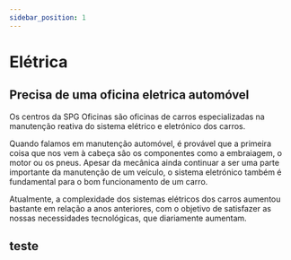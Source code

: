 ```yaml
---
sidebar_position: 1
---
```

# Elétrica

## Precisa de uma oficina eletrica automóvel

Os centros da SPG Oficinas são oficinas de carros especializadas na manutenção reativa do sistema elétrico e eletrónico dos carros.

Quando falamos em manutenção automóvel, é provável que a primeira coisa que nos vem à cabeça são os componentes como a embraiagem, o motor ou os pneus. Apesar da mecânica ainda continuar a ser uma parte importante da manutenção de um veículo, o sistema eletrónico também é fundamental para o bom funcionamento de um carro.

Atualmente, a complexidade dos sistemas elétricos dos carros aumentou bastante em relação a anos anteriores, com o objetivo de satisfazer as nossas necessidades tecnológicas, que diariamente aumentam.


## teste